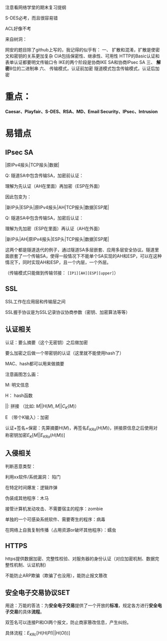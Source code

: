 注意看网络学堂的期末复习提纲



S-DES必考，而且很容易错

ACL好像不考



来自树洞：

网安的题目除了github上写的，我记得的似乎有：
一、
扩散和混淆，扩散是使密文和密钥的关系更加复杂
CIA包括保密性、继承性、可用性
HTTP的Basic认证和表单认证都要明文传输口令
IKE的两个阶段是协商IKE SA和协商IPsec SA
三、
**解密**8位的二进制串
六、
传输模式，认证前加密
隧道模式包含传输模式，认证后加密



# 重点：

**Caesar、Playfair、S-DES、RSA、MD、Email Security、IPsec、Intrusion**



# 易错点

## IPsec SA

|原IPv4报头|TCP报头|数据|

Q: 隧道SA中包含传输SA，加密前认证：

理解为先认证（AH在里面）再加密（ESP在外面）

因此包变为：

|新IP头|ESP头|原IPv4报头|AH|TCP报头|数据|ESP尾|



Q: 隧道SA中包含传输SA，加密后认证：

理解为先加密（ESP在里面）再认证（AH在外面）

|新IP头|AH|原IPv4报头|ESP头|TCP报头|数据|ESP尾|



这两个都是隧道迭代的例子，通过隧道SA多层嵌套、应用多层安全协议。隧道里面嵌套了一个传输SA，使得一般情况下不能单个SA实现的AH和ESP，可以在这种情况下，同时实现AH和ESP，且一个内层，一个外层。

（传输模式只能做到传输邻接： `[IP1][AH][ESP][upper]`）



## SSL

SSL工作在应用层和传输层之间

SSL握手协议是为SSL记录协议协商参数（密钥、加密算法等等）



## 认证相关

认证：要么摘要（这个无密钥）之后做加密

要么加密之后做一个带密钥的认证（这里就不能使用hash了）



MAC、hash都可以用来做摘要



注意画图怎么画：

M: 明文信息

H： hash函数

||: 拼接 （比如: $M || H(M),  M || C_K(M)$）

E （带个K输入）：加密



认证+签名+保密：先算摘要$H(M)$，再签名$E_{KRa}(H(M))$，拼接原信息之后使用对称密钥加密$E_K[M||E_{KRa}(H(M))]$



## 入侵相关

判断恶意类型：

利用xx软件/系统漏洞： 陷门

在特定时间爆发：逻辑炸弹

伪装成其他程序：木马

接管计算机发动攻击、不需要宿主的程序：zombie

单独的一个可感染系统软件、需要寄生的程序：病毒

在网络上自我复制传播（占用资源or破坏其他程序）：蠕虫



## HTTPS

https提供数据加密、完整性校验、对服务器的身份认证（对应加密机制、数据完整性机制、认证机制）

不能防止ARP欺骗（欺骗了也没用），能防止报文篡改



## 安全电子交易协议SET

用途：万能的答法：为**安全电子交易**提供了一个开放的**标准**，规定各方进行**安全电子交易**的具体**流程**。

双签名可以连接PI和OI两个报文，防止商家篡改信息，产生纠纷。

具体流程：$E_{KRc}[H(H(PI) || H(OI))]$



